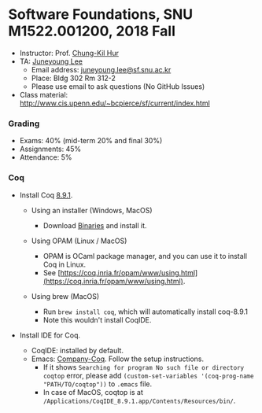 # Software Foundations, SNU M1522.001200, 2018 Fall

- Instructor: Prof. [Chung-Kil Hur](http://sf.snu.ac.kr/gil.hur)
- TA: [Juneyoung Lee](http://sf.snu.ac.kr/juneyoung.lee)
    + Email address: [juneyoung.lee@sf.snu.ac.kr](mailto:juneyoung.lee@sf.snu.ac.kr)
    + Place: Bldg 302 Rm 312-2
    + Please use email to ask questions (No GitHub Issues)
- Class material: http://www.cis.upenn.edu/~bcpierce/sf/current/index.html

### Grading

- Exams: 40% (mid-term 20% and final 30%)
- Assignments: 45%
- Attendance: 5%

### Coq

- Install Coq [8.9.1](https://coq.inria.fr).
    + Using an installer (Windows, MacOS)
        * Download [Binaries](https://coq.inria.fr/download) and install it.

    + Using OPAM (Linux / MacOS)
        * OPAM is OCaml package manager, and you can use it to install Coq in Linux.
        * See [https://coq.inria.fr/opam/www/using.html](https://coq.inria.fr/opam/www/using.html).

    + Using brew (MacOS)
        * Run `brew install coq`, which will automatically install coq-8.9.1
        * Note this wouldn't install CoqIDE.

- Install IDE for Coq.
    + CoqIDE: installed by default.
    + Emacs: [Company-Coq](https://github.com/cpitclaudel/company-coq). Follow the setup instructions.
        * If it shows `Searching for program No such file or directory coqtop` error, please add `(custom-set-variables '(coq-prog-name "PATH/TO/coqtop"))` to `.emacs` file.
        * In case of MacOS, coqtop is at `/Applications/CoqIDE_8.9.1.app/Contents/Resources/bin/`.

